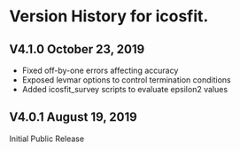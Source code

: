 # Version History for icosfit.

## V4.1.0 October 23, 2019

  * Fixed off-by-one errors affecting accuracy
  * Exposed levmar options to control termination conditions
  * Added icosfit_survey scripts to evaluate epsilon2 values

## V4.0.1 August 19, 2019

Initial Public Release
